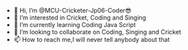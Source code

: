 - 👋 Hi, I’m @MCU-Cricketer-Jp06-Coder😎
- 👀 I’m interested in Cricket, Coding and Singing
- 🌱 I’m currently learning Coding Java Script
- 💞️ I’m looking to collaborate on Coding, Singing and Cricket 
- 📫 How to reach me,I will never tell anybody about that
<!---
MCU-Cricketer-Jp06-Coder/MCU-Cricketer-Jp06-Coder is a ✨ special ✨ repository because its `README.md` (this file) appears on your GitHub profile.
You can click the Preview link to take a look at your changes.
--->
